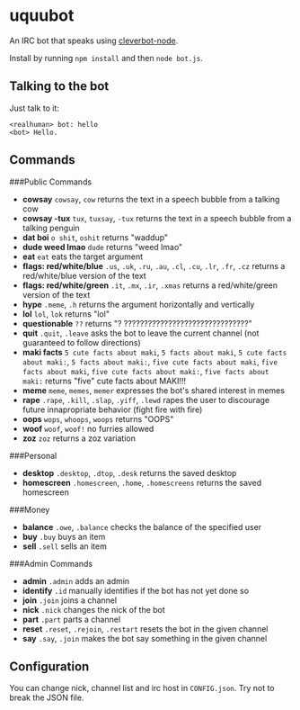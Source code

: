 # uquubot
An IRC bot that speaks using [cleverbot-node](https://github.com/fojas/cleverbot-node).

Install by running `npm install` and then `node bot.js`.

## Talking to the bot
Just talk to it:

    <realhuman> bot: hello
    <bot> Hello.

## Commands

###Public Commands

- **cowsay** `cowsay`, `cow` returns the text in a speech bubble from a talking cow
- **cowsay -tux** `tux`, `tuxsay`, `-tux` returns the text in a speech bubble from a talking penguin
- **dat boi** `o shit`, `oshit` returns "waddup"
- **dude weed lmao** `dude` returns "weed lmao"
- **eat** `eat` eats the target argument
- **flags: red/white/blue** `.us`, `.uk`, `.ru`, `.au`, `.cl`, `.cu`, `.lr`, `.fr`, `.cz` returns a red/white/blue version of the text
- **flags: red/white/green** `.it`, `.mx`, `.ir`, `.xmas` returns a red/white/green version of the text
- **hype** `.meme`, `.h` returns the argument horizontally and vertically
- **lol** `lol`, `lok` returns "lol"
- **questionable** `??` returns "? ???????????????????????????????"
- **quit** `.quit`, `.leave` asks the bot to leave the current channel (not guaranteed to follow directions)
- **maki facts** `5 cute facts about maki`, `5 facts about maki`, `5 cute facts about maki:`, `5 facts about maki:`, `five cute facts about maki`, `five facts about maki`, `five cute facts about maki:`, `five facts about maki:` returns "five" cute facts about MAKI!!!
- **meme** `meme`, `memes`, `memer` expresses the bot's shared interest in memes
- **rape** `.rape`, `.kill`, `.slap`, `.yiff`, `.lewd` rapes the user to discourage future innapropriate behavior (fight fire with fire)
- **oops** `wops`, `whoops`, `woops` returns "OOPS"
- **woof** `woof`, `woof!` no furries allowed
- **zoz** `zoz` returns a zoz variation

###Personal

- **desktop** `.desktop`, `.dtop`, `.desk` returns the saved desktop
- **homescreen** `.homescreen`, `.home`, `.homescreens` returns the saved homescreen

###Money

- **balance** `.owe`, `.balance` checks the balance of the specified user
- **buy** `.buy` buys an item
- **sell** `.sell` sells an item

###Admin Commands

- **admin** `.admin` adds an admin
- **identify** `.id` manually identifies if the bot has not yet done so
- **join** `.join` joins a channel
- **nick** `.nick` changes the nick of the bot
- **part** `.part` parts a channel
- **reset** `.reset`, `.rejoin`, `.restart` resets the bot in the given channel
- **say** `.say`, `.join` makes the bot say something in the given channel

## Configuration
You can change nick, channel list and irc host in `CONFIG.json`. Try not to break the JSON file.
